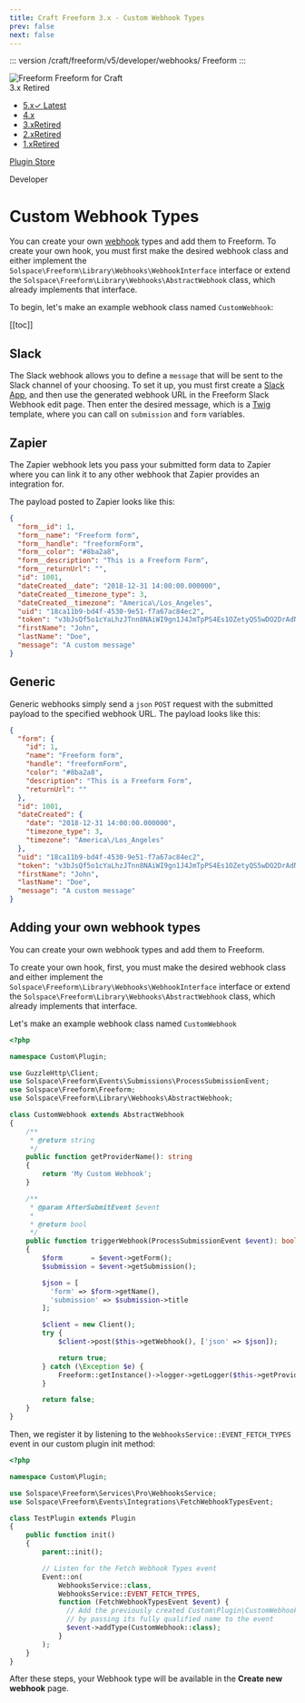 ```yaml
---
title: Craft Freeform 3.x - Custom Webhook Types
prev: false
next: false
---
```


<meta property="og:image" content="https://docs.solspace.com/extras/social/craft/freeform/freeform.png" />

::: version /craft/freeform/v5/developer/webhooks/
Freeform
:::

<div id="pr-heading">
    <img src="https://docs.solspace.com/extras/icons/products/freeform-icon.png" alt="Freeform" class="pr-image">
    <span class="pr-name">Freeform</span>
    <span class="pr-category">for Craft</span>
    <div class="pr-v-wrapper">
        <div class="pr-v">
            <span class="pr-v-v">3.x</span>
            <span class="pr-v-type pr-retired">Retired</span>
            <span class="pr-v-arrow arrow down"></span>
        </div>
        <ul class="pr-v-list">
            <li><a href="/craft/freeform/v5/">5.x<span class="pr-v-type pr-latest">✓ Latest</span></a></li>
            <li><a href="/craft/freeform/v4/">4.x</a></li>
            <li><a href="/craft/freeform/v3/">3.x<span class="pr-v-type pr-retired">Retired</span></a></li>
            <li><a href="/craft/freeform/v2/">2.x<span class="pr-v-type pr-retired">Retired</span></a></li>
            <li><a href="/craft/freeform/v1/">1.x<span class="pr-v-type pr-retired">Retired</span></a></li>
        </ul>
    </div>
    <div class="pr-buy">
        <a href="https://plugins.craftcms.com/freeform" class="button button-blue"><span class="external-url">Plugin Store</span></a>
    </div>
</div>

<span class="page-section">Developer</span>

# Custom Webhook Types <Badge type="pro" text="Pro" />

You can create your own [webhook](../integrations/webhooks/README.md) types and add them to Freeform. To create your own hook, you must first make the desired webhook class and either implement the `Solspace\Freeform\Library\Webhooks\WebhookInterface` interface or extend the `Solspace\Freeform\Library\Webhooks\AbstractWebhook` class, which already implements that interface.

To begin, let's make an example webhook class named `CustomWebhook`:


[[toc]]



<div class="content-block">

## Slack

The Slack webhook allows you to define a `message` that will be sent to the Slack channel of your choosing.
To set it up, you must first create a [Slack App](https://api.slack.com/apps?new_app=1), and then use the generated webhook URL in the Freeform Slack Webhook edit page.
Then enter the desired message, which is a [Twig](https://twig.symfony.com/) template, where you can call on `submission` and `form` variables.

</div>
<div class="content-block">

## Zapier

The Zapier webhook lets you pass your submitted form data to Zapier where you can link it to any other webhook that Zapier provides an integration for.

The payload posted to Zapier looks like this:

``` json
{
  "form__id": 1,
  "form__name": "Freeform form",
  "form__handle": "freeformForm",
  "form__color": "#8ba2a8",
  "form__description": "This is a Freeform Form",
  "form__returnUrl": "",
  "id": 1001,
  "dateCreated__date": "2018-12-31 14:00:00.000000",
  "dateCreated__timezone_type": 3,
  "dateCreated__timezone": "America\/Los_Angeles",
  "uid": "18ca11b9-bd4f-4530-9e51-f7a67ac84ec2",
  "token": "v3bJsQf5o1cYaLhzJTnn8NAiWI9gn1J4JmTpPS4Es1OZetyQS5wDO2DrAdNieiEc9KFnaBh6CcTRD9xjBf48NQfr8XxxUr1HDvj6",
  "firstName": "John",
  "lastName": "Doe",
  "message": "A custom message"
}
```

</div>
<div class="content-block">

## Generic

Generic webhooks simply send a `json` `POST` request with the submitted payload to the specified webhook URL.
The payload looks like this:

``` json
{
  "form": {
    "id": 1,
    "name": "Freeform form",
    "handle": "freeformForm",
    "color": "#8ba2a8",
    "description": "This is a Freeform Form",
    "returnUrl": ""
  },
  "id": 1001,
  "dateCreated": {
    "date": "2018-12-31 14:00:00.000000",
    "timezone_type": 3,
    "timezone": "America\/Los_Angeles"
  },
  "uid": "18ca11b9-bd4f-4530-9e51-f7a67ac84ec2",
  "token": "v3bJsQf5o1cYaLhzJTnn8NAiWI9gn1J4JmTpPS4Es1OZetyQS5wDO2DrAdNieiEc9KFnaBh6CcTRD9xjBf48NQfr8XxxUr1HDvj6",
  "firstName": "John",
  "lastName": "Doe",
  "message": "A custom message"
}
```

</div>
<div class="content-block">

## Adding your own webhook types

You can create your own webhook types and add them to Freeform.

To create your own hook, first, you must make the desired webhook class and either implement the `Solspace\Freeform\Library\Webhooks\WebhookInterface` interface or extend the `Solspace\Freeform\Library\Webhooks\AbstractWebhook` class, which already implements that interface.

Let's make an example webhook class named `CustomWebhook`

``` php
<?php

namespace Custom\Plugin;

use GuzzleHttp\Client;
use Solspace\Freeform\Events\Submissions\ProcessSubmissionEvent;
use Solspace\Freeform\Freeform;
use Solspace\Freeform\Library\Webhooks\AbstractWebhook;

class CustomWebhook extends AbstractWebhook
{
    /**
     * @return string
     */
    public function getProviderName(): string
    {
        return 'My Custom Webhook';
    }

    /**
     * @param AfterSubmitEvent $event
     *
     * @return bool
     */
    public function triggerWebhook(ProcessSubmissionEvent $event): bool
    {
        $form       = $event->getForm();
        $submission = $event->getSubmission();

        $json = [
          'form' => $form->getName(),
          'submission' => $submission->title
        ];

        $client = new Client();
        try {
            $client->post($this->getWebhook(), ['json' => $json]);

            return true;
        } catch (\Exception $e) {
            Freeform::getInstance()->logger->getLogger($this->getProviderName())->error($e->getMessage());
        }

        return false;
    }
}
```

Then, we register it by listening to the `WebhooksService::EVENT_FETCH_TYPES` event in our custom plugin init method:

``` php
<?php

namespace Custom\Plugin;

use Solspace\Freeform\Services\Pro\WebhooksService;
use Solspace\Freeform\Events\Integrations\FetchWebhookTypesEvent;

class TestPlugin extends Plugin
{
    public function init()
    {
        parent::init();

        // Listen for the Fetch Webhook Types event
        Event::on(
            WebhooksService::class,
            WebhooksService::EVENT_FETCH_TYPES,
            function (FetchWebhookTypesEvent $event) {
              // Add the previously created Custom\Plugin\CustomWebhook class
              // by passing its fully qualified name to the event
              $event->addType(CustomWebhook::class);
            }
        );
    }
}
```

After these steps, your Webhook type will be available in the **Create new webhook** page.

</div>